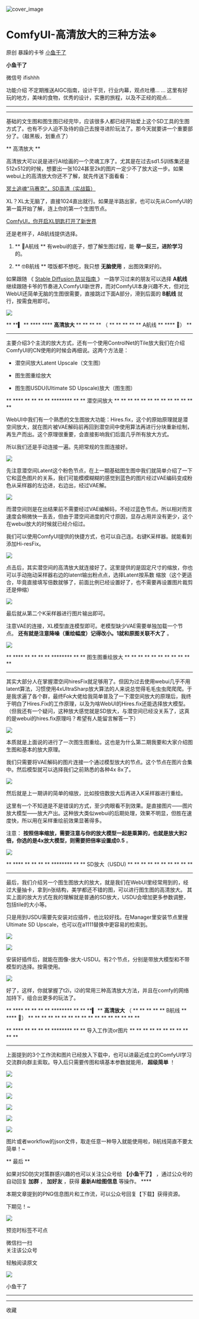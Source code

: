 ![cover_image](https://mmbiz.qpic.cn/sz_mmbiz_jpg/fY8ibThH1At6GxIZ1buriceLPN8AZWQLgcAH0WNia4H4kGNPFAcYREsfwibT2YjIPoYibd08xCbp6Pqic2NIH3PuXB5g/0?wx_fmt=jpeg)

#  ComfyUI-高清放大的三种方法※

原创  暴躁的卡爷  [ 小鱼干了 ](javascript:void\(0\);)

**小鱼干了**

微信号  ifishhh

功能介绍  不定期推送AIGC指南，设计干货，行业内幕，观点吐槽... ... 这里有好玩的地方，美味的食物，优秀的设计，实惠的旅程，以及不正经的观点...

__ __

__ _ _

基础的文生图和图生图已经完毕，应该很多人都已经开始爱上这个SD工具的生图方式了。也有不少人迫不及待的自己去搜寻进阶玩法了。那今天就要讲一个重要部分了。（敲黑板，划重点了）  

** 高清放大  **

高清放大可以说是进行AI绘画的一个灵魂工序了。尤其是在过去sd1.5训练集还是512x512的时候，想要出一张1024甚至2k的图片一定少不了放大这一步。如果webui上的高清放大你还不了解，就先传送下面看看：  

[ 冥土追魂“马赛克”，SD高清（实战篇）
](http://mp.weixin.qq.com/s?__biz=MzIxNDU3MzkxOA==&mid=2247484918&idx=1&sn=0c984e89cb2bfab5dfcd6ddffab1ffb0&chksm=97a433c7a0d3bad1eccbc3474820ee48b333bf6c02e9875020970fa0f5dc97d81a50a336e192&scene=21#wechat_redirect)
>>

XL？XL太无脑了，直接1024直出就行。如果是半路出家，也可以先从ComfyUI的第一篇开始了解，连上你的第一个生图节点。

[ ComfyUI，你开启XL钥匙打开了新世界
](http://mp.weixin.qq.com/s?__biz=MzIxNDU3MzkxOA==&mid=2247485938&idx=1&sn=4786693cccbcd59f84dbaf261258dc52&chksm=97a43fc3a0d3b6d54735e790318ee8b81f2361c7872dd9eeae17b5e92c1f1218ab9c6a7fb401&scene=21#wechat_redirect)
>>>

  

还是老样子，AB航线提供选择。

  1. ** 🤔A航线  ** 有webui的底子，想了解生图过程，能 **举一反三，进阶学习** 的。 

  2. ** 🤓B航线  ** 喂饭都不想吃，我只想 **无脑使用** ，出图效果好的。    

如果跟随  《  [ Stable Diffusion 防災指南
](http://mp.weixin.qq.com/s?__biz=MzIxNDU3MzkxOA==&mid=2247484593&idx=1&sn=28186490d02d1f6376e10d549c8f480d&chksm=97a43280a0d3bb968a1988fb3ad41c30b3698dd9d9316a3b38bc32d41838f1988f4400de24ee&scene=21#wechat_redirect)
》  一路学习过来的朋友可以选择 **A航线**
继续跟随卡爷的节奏进入ComfyUI新世界，而对ComfyUI本身兴趣不大，但对比WebUI还简单无脑的生图很需要，直接跳过下面A部分，滑到后面的
**B航线** 就行，按需食用即可。

![](https://mmbiz.qpic.cn/sz_mmbiz_png/fY8ibThH1At5WWPHUPkYwQ2s3ThTehqVEjPBZD7RlzPPeMwI7icf8QRpveXQA1Zu5Uk2H8icGuVjVPwIusFrKvMZA/640?wx_fmt=png&wxfrom=5&wx_lazy=1&wx_co=1)

  

** **▍ ** **** **** **高清放大** ** ** ** ** （ ** ** ** ** ** A航线 ** **** 🤔）  **
** ** ** **

主要介绍3个主流的放大方式，还有一个使用ControlNet的Tile放大我们在介绍ComfyUI的CN使用的时候会再细说。这两个方法是：

  * 潜空间放大Latent Upscale（文生图）   

  * 图生图重绘放大 
  * 图生图USDU(Ultimate SD Upscale)放大（图生图）   

** **** ** ** ** ** ******** ** ** 潜空间放大  ** ** ** ** ** ** ** ** ** ** ** **
**

WebUI中我们有一个熟悉的文生图放大功能：Hires.fix，这个的原始原理就是潜空间放大，就在图片被VAE解码前再回到潜空间中使用算法再进行分块重新绘制，再生产而出。这个原理很重要，会直接影响我们后面几乎所有放大方式。

所以我们还是手动连接一遍。先把常规的生图连接好。  

![](https://mmbiz.qpic.cn/sz_mmbiz_png/fY8ibThH1At6GxIZ1buriceLPN8AZWQLgcncr9f36WeAlrT7wic9cLdwqPfjlv9MTJjgIkdEtxAzdEBYQPJdsm8zw/640?wx_fmt=png)

先注意潜空间Latent这个粉色节点，在上一期基础图生图中我们就简单介绍了一下它和蓝色图片的关系，我们可能模模糊糊的感觉到蓝色的图片经过VAE编码变成粉色从采样器的左边进，右边出，经过VAE解。

![](https://mmbiz.qpic.cn/sz_mmbiz_png/fY8ibThH1At6GxIZ1buriceLPN8AZWQLgcib94ZH6xjwd0nawpIic6icWtx01jtF955A3BDzqLqicEdRBQsNXygicibJfQ/640?wx_fmt=png)

而潜空间则是在出结果前不需要经过VAE编解码，不经过蓝色节点。所以相对而言速度会稍微快一丢丢，但由于潜空间进度的尺寸原因，显存占用并没有更少，这个在webui放大的时候就已经介绍过。

我们可以使用ComfyUI提供的快捷方式，也可以自己连。右键K采样器。就能看到添加Hi-resFix。

![](https://mmbiz.qpic.cn/sz_mmbiz_png/fY8ibThH1At6GxIZ1buriceLPN8AZWQLgcT6MTLic4Wzf0BFRicSicnHGN1Vngfh2iaLnJMFbhoBBs4GBLV6blYLDJKw/640?wx_fmt=png)

点击后，其实潜空间的高清放大就连接好了。这里提供的是固定尺寸的缩放，你也可以手动拖动采样器右边的latent输出粉点点，选择Latent按系数
缩放（这个更适合，毕竟直接填写倍数就够了，前面比例已经设置好了，也不需要再设置图片裁剪还是伸缩）  

![](https://mmbiz.qpic.cn/sz_mmbiz_png/fY8ibThH1At6GxIZ1buriceLPN8AZWQLgcIJoN4GWicok0Ciard8Qt66AMsJqWKNstJocNlosD7xkVoVGf6hI0w76A/640?wx_fmt=png)

最后就从第二个K采样器进行图片输出即可。

注意VAE的连接，XL模型直连模型即可。老模型缺少VAE需要单独加载一个节点。 **还有就是注意降噪（重绘幅度）记得改小。1就和原图关联不大了** 。

![](https://mmbiz.qpic.cn/sz_mmbiz_png/fY8ibThH1At6GxIZ1buriceLPN8AZWQLgcXt3pXSOj0V1ibx03mqeoqn61kE9WGuSW5QdJ8q4FJWavVlSvT5iapFdw/640?wx_fmt=png)

** **** ** ** ** ** ******** ** ** 图生图重绘放大  ** ** ** ** ** ** ** ** ** ** **
** **

其实大部分人在掌握潜空间hiresFix就足够用了。但因为过去使用webui几乎不用latent算法，习惯使用4xUltraSharp放大算法的人来说总觉得毛毛虫虫爬爬爬。于是我求遍了各个群，最终Fok大佬给我简单普及了一下潜空间放大的原理后，我终于明白了Hires.Fix的工作原理，以及为啥WebUI的Hires.fix还能选择放大模型。（但我还有一个疑问，这种放大感觉就是SD放大，与潜空间已经没关系了，这真的是webui的hires.fix原理吗？希望有人能留言解答一下）  

![](https://mmbiz.qpic.cn/sz_mmbiz_png/fY8ibThH1At6GxIZ1buriceLPN8AZWQLgcN2Df8QE6TEibOXUdrs6dNHdibAuvNyu1fgS6YNJr0enBmRNYQGNsF8nA/640?wx_fmt=png)

本质就是上面说的进行了一次图生图重绘。这也是为什么第二期我要和大家介绍图生图和基本的放大原理。

我们只需要将VAE解码的图片连接一个通过模型放大的节点。这个节点在图片合集中。然后模型就可以选择我们之前熟悉的各种4x 8x了。  

![](https://mmbiz.qpic.cn/sz_mmbiz_png/fY8ibThH1At6GxIZ1buriceLPN8AZWQLgcfHH0CLErVVnOz785VvMQePThRvGueUD8EXRABUML09JNUsKHgyMdAQ/640?wx_fmt=png)

然后就是上一期讲的简单的缩放，比如按倍数放大后再进入K采样器进行重绘。

这里有一个不知道是不是错误的方式，至少肉眼看不到效果。是直接图片——图片放大模型——放大产出。这种放大类似webui的后期处理，效果不明显，但胜在速度快，所以用在采样重绘前效果显著得多。

注意： **按照倍率缩放，需要注意与你的放大模型一起是乘算的，也就是放大到2倍，你选的是4x放大模型，则需要把倍率设置成0.5** 。  

![](https://mmbiz.qpic.cn/sz_mmbiz_png/fY8ibThH1At6GxIZ1buriceLPN8AZWQLgcQIDyOoWOeDV6lB0zlp5QNxnOnQuf6G7srY1UtCFFdQAvWNZDCAp8SQ/640?wx_fmt=png)

** **** ** ** ** ** ******** ** ** SD放大（USDU)  ** ** ** ** ** ** ** ** ** **
** ** **

最后，我们介绍另一个图生图放大的放大，就是我们在WebUI里经常用到的，经过大量抽卡，拿到n张结构，美学都还不错的图，可以进行图生图的高清放大。
其实上面的放大方式在我的理解就是普通的SD放大，USDU会增加更多参数调整，包括tile的大小等。

只是用到USDU需要先安装对应插件，也比较好找。在Manager里安装节点里搜  Ultimate SD
Upscale，也可以在a1111替换中更容易的检索到。

![](https://mmbiz.qpic.cn/sz_mmbiz_png/fY8ibThH1At6GxIZ1buriceLPN8AZWQLgcVphOQ3zyPsWqtsScZoYAz62SDoxqs0ib6ujTEpbEiaUicibcNxW4CQVs2Q/640?wx_fmt=png)

![](https://mmbiz.qpic.cn/sz_mmbiz_png/fY8ibThH1At6GxIZ1buriceLPN8AZWQLgcm6RzVl7JFicnBdp95EH30PyheFjggo8YeTbbp4xH4utQrR3eWCeR24g/640?wx_fmt=png)

安装好插件后，就能在图像-放大-USDU。有2个节点，分别是带放大模型和不带模型的选择。按需使用。

![](https://mmbiz.qpic.cn/sz_mmbiz_png/fY8ibThH1At6GxIZ1buriceLPN8AZWQLgcm7PHj408LKn4YvwicvNccRicVricyjUCe6KAia9JbkCf4VycnNv8D4mGsA/640?wx_fmt=png)

好了，这样，你就掌握了t2i，i2i的常用三种高清放大方法，并且在comfy的网络加持下，组合出更多的玩法了。  

** **** ** ** ** ** ******** ** ** **▍ ** **高清放大** （ ** ** ** ** ** B航线 **
**** 🤔）  ** ** ** ** ** ** ** ** ** ** ** ** ** ** ** ** **

** **** ** ** ** ** ******** ** ** 导入工作流or图片  ** ** ** ** ** ** ** ** ** ** **
** **

上面提到的3个工作流和图片已经放入下载中，也可以进最近成立的ComfyUI学习交流群向群主索取。导入后只需要传图和填基本参数就能用， **超级简单** ！

![](https://mmbiz.qpic.cn/sz_mmbiz_png/fY8ibThH1At6GxIZ1buriceLPN8AZWQLgcXt3pXSOj0V1ibx03mqeoqn61kE9WGuSW5QdJ8q4FJWavVlSvT5iapFdw/640?wx_fmt=png)

![](https://mmbiz.qpic.cn/sz_mmbiz_png/fY8ibThH1At6GxIZ1buriceLPN8AZWQLgcQIDyOoWOeDV6lB0zlp5QNxnOnQuf6G7srY1UtCFFdQAvWNZDCAp8SQ/640?wx_fmt=png)

![](https://mmbiz.qpic.cn/sz_mmbiz_png/fY8ibThH1At6GxIZ1buriceLPN8AZWQLgcm7PHj408LKn4YvwicvNccRicVricyjUCe6KAia9JbkCf4VycnNv8D4mGsA/640?wx_fmt=png)

  

![](https://mmbiz.qpic.cn/sz_mmbiz_png/fY8ibThH1At6GxIZ1buriceLPN8AZWQLgc02zDIFNYShXzrVIHttR2jFtvia6EUj1ymvicDDFH3e3hFnLRzWhxIlHA/640?wx_fmt=png)

  

  

![](https://mmbiz.qpic.cn/sz_mmbiz_png/fY8ibThH1At6GxIZ1buriceLPN8AZWQLgck9MnLTvrLAiaIswicmgnxexJu6cUXiahXREfeKCO5ZoKLZa0mMO3xux3w/640?wx_fmt=png)

  

  

![](https://mmbiz.qpic.cn/sz_mmbiz_png/fY8ibThH1At6GxIZ1buriceLPN8AZWQLgc8mJfBEx4l6CKTibYiaY7osSxh4gTdwXqxWruEg1mFjzwCxkYNowicnosA/640?wx_fmt=png)

  

图片或者workflow的json文件，取走任意一种导入就能使用啦，B航线简直不要太简单！~

  

  

  

** 最后  **

如果对SD防灾对策群感兴趣的也可以关注公众号给 **【小鱼干了】** ，通过公众号的自动回复 **加群** ， **加好友** ，获得
**最新AI绘图信息** 等操作。  ****

本期文章提到的PNG信息图片和工作流，可以公众号回复【下载】获得资源。

  

下期见！~

  

![](https://mmbiz.qpic.cn/sz_mmbiz_png/fY8ibThH1At5wtvRxKRkN4GWicE93NRia42mINp8NB5HRDKfsnj48CgOiaReyfq5NjYNzTyq80PiczoianApmUnpTsNA/640?wx_fmt=png&wxfrom=5&wx_lazy=1&wx_co=1)

  

预览时标签不可点

微信扫一扫  
关注该公众号



轻触阅读原文

![](http://mmbiz.qpic.cn/sz_mmbiz_png/fY8ibThH1At6iciciaKY5WZ4ib8CVibVnVHRJwGj6ksg7fk0tzTMuLPsvptv6zswtKfCLNFwYr9aIBGkjiaYGBWtibwnOQ/0?wx_fmt=png)

小鱼干了







****



****



  收藏

